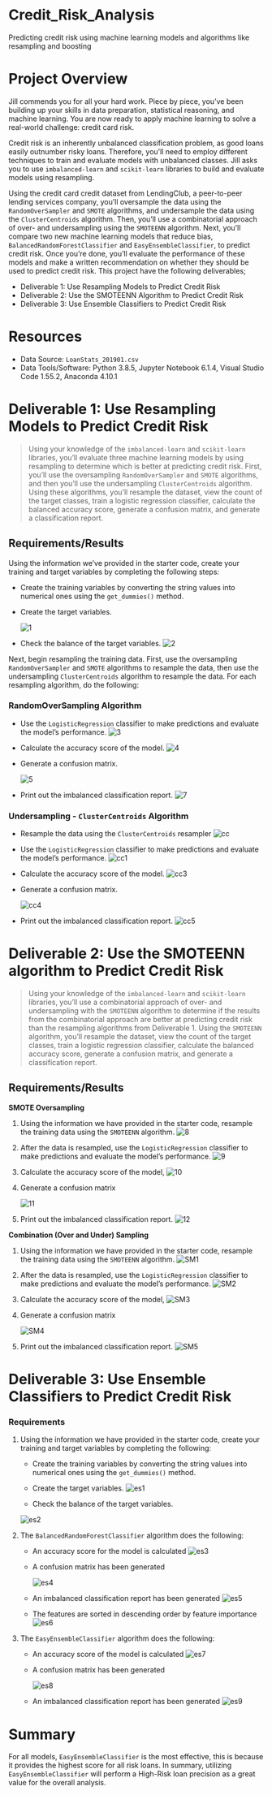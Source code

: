 # Credit_Risk_Analysis
Predicting credit risk using machine learning models and algorithms like resampling and boosting
# Project Overview 
Jill commends you for all your hard work. Piece by piece, you’ve been building up your skills in data preparation, statistical reasoning, and machine learning. You are now ready to apply machine learning to solve a real-world challenge: credit card risk.

Credit risk is an inherently unbalanced classification problem, as good loans easily outnumber risky loans. Therefore, you’ll need to employ different techniques to train and evaluate models with unbalanced classes. Jill asks you to use `imbalanced-learn` and `scikit-learn` libraries to build and evaluate models using resampling.

Using the credit card credit dataset from LendingClub, a peer-to-peer lending services company, you’ll oversample the data using the `RandomOverSampler` and `SMOTE` algorithms, and undersample the data using the `ClusterCentroids` algorithm. Then, you’ll use a combinatorial approach of over- and undersampling using the `SMOTEENN` algorithm. Next, you’ll compare two new machine learning models that reduce bias, `BalancedRandomForestClassifier` and `EasyEnsembleClassifier`, to predict credit risk. Once you’re done, you’ll evaluate the performance of these models and make a written recommendation on whether they should be used to predict credit risk. This project have the following deliverables;
* Deliverable 1: Use Resampling Models to Predict Credit Risk
* Deliverable 2: Use the SMOTEENN Algorithm to Predict Credit Risk
* Deliverable 3: Use Ensemble Classifiers to Predict Credit Risk
# Resources
* Data Source: `LoanStats_201901.csv`
* Data Tools/Software: Python 3.8.5, Jupyter Notebook 6.1.4, Visual Studio Code 1.55.2, Anaconda 4.10.1

# Deliverable 1: Use Resampling Models to Predict Credit Risk
> Using your knowledge of the `imbalanced-learn` and `scikit-learn` libraries, you’ll evaluate three machine learning models by using resampling to determine which is better at predicting credit risk. First, you’ll use the oversampling `RandomOverSampler` and `SMOTE` algorithms, and then you’ll use the undersampling `ClusterCentroids` algorithm. Using these algorithms, you’ll resample the dataset, view the count of the target classes, train a logistic regression classifier, calculate the balanced accuracy score, generate a confusion matrix, and generate a classification report.
## Requirements/Results
Using the information we’ve provided in the starter code, create your training and target variables by completing the following steps:
* Create the training variables by converting the string values into numerical ones using the `get_dummies()` method.
* Create the target variables.
 
   ![1](https://user-images.githubusercontent.com/76136277/115974711-885ef280-a52c-11eb-86c4-08c5bd61b470.PNG)

* Check the balance of the target variables.
![2](https://user-images.githubusercontent.com/76136277/115974718-99a7ff00-a52c-11eb-8a6f-3d2770bcf7ed.PNG)

Next, begin resampling the training data. First, use the oversampling `RandomOverSampler` and `SMOTE` algorithms to resample the data, then use the undersampling `ClusterCentroids` algorithm to resample the data. For each resampling algorithm, do the following:

### RandomOverSampling Algorithm
* Use the `LogisticRegression` classifier to make predictions and evaluate the model’s performance.
![3](https://user-images.githubusercontent.com/76136277/115974755-fdcac300-a52c-11eb-86bd-47e83dab1c82.PNG)

* Calculate the accuracy score of the model.
![4](https://user-images.githubusercontent.com/76136277/115974757-03280d80-a52d-11eb-90d2-f292dd99ab6c.PNG)

* Generate a confusion matrix.
 
  ![5](https://user-images.githubusercontent.com/76136277/115974761-08855800-a52d-11eb-8320-2c0aa49848b9.PNG)

* Print out the imbalanced classification report.
![7](https://user-images.githubusercontent.com/76136277/115974765-0c18df00-a52d-11eb-8aa5-4aa19ab3d0de.PNG)

### Undersampling - `ClusterCentroids` Algorithm
* Resample the data using the `ClusterCentroids` resampler
![cc](https://user-images.githubusercontent.com/76136277/115975268-45534e00-a531-11eb-9f40-29db839f0e15.PNG)

* Use the `LogisticRegression` classifier to make predictions and evaluate the model’s performance.
![cc1](https://user-images.githubusercontent.com/76136277/115975260-25bc2580-a531-11eb-83c2-8b874b8993d9.PNG)

* Calculate the accuracy score of the model.
![cc3](https://user-images.githubusercontent.com/76136277/115975252-150baf80-a531-11eb-99d3-39c6ba69aeed.PNG)

* Generate a confusion matrix.
 
  ![cc4](https://user-images.githubusercontent.com/76136277/115975247-00c7b280-a531-11eb-9b77-bc1d9cc8ca94.PNG)

* Print out the imbalanced classification report.
![cc5](https://user-images.githubusercontent.com/76136277/115975241-f6a5b400-a530-11eb-9a05-e4cc0f519d4e.PNG)


# Deliverable 2: Use the SMOTEENN algorithm to Predict Credit Risk
> Using your knowledge of the `imbalanced-learn` and `scikit-learn` libraries, you’ll use a combinatorial approach of over- and undersampling with the `SMOTEENN` algorithm to determine if the results from the combinatorial approach are better at predicting credit risk than the resampling algorithms from Deliverable 1. Using the `SMOTEENN` algorithm, you’ll resample the dataset, view the count of the target classes, train a logistic regression classifier, calculate the balanced accuracy score, generate a confusion matrix, and generate a classification report.
## Requirements/Results
**SMOTE Oversampling**
1. Using the information we have provided in the starter code, resample the training data using the `SMOTEENN` algorithm.
![8](https://user-images.githubusercontent.com/76136277/115974920-459e1a00-a52e-11eb-8408-8bfd27f4674a.PNG)

2. After the data is resampled, use the `LogisticRegression` classifier to make predictions and evaluate the model’s performance.
![9](https://user-images.githubusercontent.com/76136277/115974936-7a11d600-a52e-11eb-81b7-aeb397e5b647.PNG)

3. Calculate the accuracy score of the model, 
![10](https://user-images.githubusercontent.com/76136277/115974940-8302a780-a52e-11eb-9f02-5d806d069891.PNG)

4. Generate a confusion matrix

   ![11](https://user-images.githubusercontent.com/76136277/115974942-8a29b580-a52e-11eb-95f6-5b4a9e280dc0.PNG)

5. Print out the imbalanced classification report.
![12](https://user-images.githubusercontent.com/76136277/115974949-944bb400-a52e-11eb-890b-8d769c18fa35.PNG)

**Combination (Over and Under) Sampling**
1. Using the information we have provided in the starter code, resample the training data using the `SMOTEENN` algorithm.
![SM1](https://user-images.githubusercontent.com/76136277/115975300-9400e800-a531-11eb-8744-1079a5469f7a.PNG)

2. After the data is resampled, use the `LogisticRegression` classifier to make predictions and evaluate the model’s performance.
![SM2](https://user-images.githubusercontent.com/76136277/115975302-96634200-a531-11eb-92b9-92f6c94dc79b.PNG)

3. Calculate the accuracy score of the model, 
![SM3](https://user-images.githubusercontent.com/76136277/115975304-995e3280-a531-11eb-859b-eece9f80bda5.PNG)

4. Generate a confusion matrix

   ![SM4](https://user-images.githubusercontent.com/76136277/115975306-9c592300-a531-11eb-8743-998297f97aa7.PNG)

5. Print out the imbalanced classification report.
![SM5](https://user-images.githubusercontent.com/76136277/115975308-a3803100-a531-11eb-86d8-8f2597f8d044.PNG)

# Deliverable 3: Use Ensemble Classifiers to Predict Credit Risk
### Requirements
1. Using the information we have provided in the starter code, create your training and target variables by completing the following:
    * Create the training variables by converting the string values into numerical ones using the `get_dummies()` method.
    * Create the target variables.
     ![es1](https://user-images.githubusercontent.com/76136277/115975386-68cac880-a532-11eb-99be-e306db94f966.PNG)

    * Check the balance of the target variables.
    
    ![es2](https://user-images.githubusercontent.com/76136277/115975391-72ecc700-a532-11eb-89e8-3bf5803c95ec.PNG)

2. The `BalancedRandomForestClassifier` algorithm does the following:
    * An accuracy score for the model is calculated 
    ![es3](https://user-images.githubusercontent.com/76136277/115975476-0d4d0a80-a533-11eb-8940-724abcf7b473.PNG)

    * A confusion matrix has been generated 
   
      ![es4](https://user-images.githubusercontent.com/76136277/115975478-15a54580-a533-11eb-90e0-0174d6c34a5e.PNG)

    * An imbalanced classification report has been generated 
    ![es5](https://user-images.githubusercontent.com/76136277/115975482-1e961700-a533-11eb-884c-75b0d6736f0b.PNG)

    * The features are sorted in descending order by feature importance 
    ![es6](https://user-images.githubusercontent.com/76136277/115975486-25248e80-a533-11eb-94c5-332a6494d095.PNG)

3. The `EasyEnsembleClassifier` algorithm does the following:
    * An accuracy score of the model is calculated 
    ![es7](https://user-images.githubusercontent.com/76136277/115975501-50a77900-a533-11eb-8d45-8308c64f04fb.PNG)

    * A confusion matrix has been generated 
    
      ![es8](https://user-images.githubusercontent.com/76136277/115975502-5735f080-a533-11eb-9318-700059fce1ae.PNG)

    * An imbalanced classification report has been generated 
    ![es9](https://user-images.githubusercontent.com/76136277/115975503-5d2bd180-a533-11eb-9047-8955758fdd58.PNG)

# Summary
For all models, `EasyEnsembleClassifier` is the most effective, this is because it provides the highest score for all risk loans. In summary,  utilizing `EasyEnsembleClassifier` will perform a High-Risk loan precision as a great value for the overall analysis.
